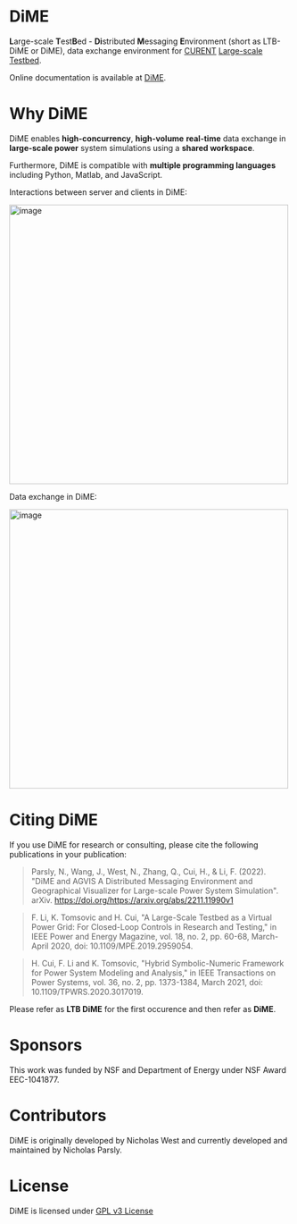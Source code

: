 # DiME

**L**arge-scale **T**est**B**ed - **Di**stributed **M**essaging **E**nvironment (short as LTB-DiME or DiME), data exchange environment for [CURENT](https://github.com/CURENT) [Large-scale Testbed](https://github.com/CURENT/ltb2).

Online documentation is available at [DiME](https://ltbdime.readthedocs.io).

# Why DiME

DiME enables **high-concurrency**, **high-volume** **real-time** data exchange in **large-scale power** system simulations using a **shared workspace**.

Furthermore, DiME is compatible with **multiple programming languages** including Python, Matlab, and JavaScript.

Interactions between server and clients in DiME:

<img width="500" alt="image" src="https://user-images.githubusercontent.com/79226045/203223058-5d1648a0-d37c-4363-8cb6-9ad77499a12a.png">

Data exchange in DiME:

<img width="500" alt="image" src="https://user-images.githubusercontent.com/79226045/203223229-229a1321-64a7-4751-8261-7372a2b19128.png">

# Citing DiME

If you use DiME for research or consulting, please cite the following publications in your publication:

> Parsly, N., Wang, J., West, N., Zhang, Q., Cui, H., & Li, F. (2022). "DiME and AGVIS A Distributed Messaging Environment and Geographical Visualizer for Large-scale Power System Simulation". arXiv. https://doi.org/https://arxiv.org/abs/2211.11990v1

> F. Li, K. Tomsovic and H. Cui, "A Large-Scale Testbed as a Virtual Power Grid: For Closed-Loop Controls in Research and Testing," in IEEE Power and Energy Magazine, vol. 18, no. 2, pp. 60-68, March-April 2020, doi: 10.1109/MPE.2019.2959054.

> H. Cui, F. Li and K. Tomsovic, "Hybrid Symbolic-Numeric Framework for Power System Modeling and Analysis," in IEEE Transactions on Power Systems, vol. 36, no. 2, pp. 1373-1384, March 2021, doi: 10.1109/TPWRS.2020.3017019.

Please refer as **LTB DiME** for the first occurence and then refer as **DiME**.

# Sponsors

This work was funded by NSF and Department of Energy under NSF Award EEC-1041877.

# Contributors

DiME is originally developed by Nicholas West and currently developed and maintained by Nicholas Parsly.

# License

DiME is licensed under [GPL v3 License](./LICENSE)
